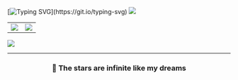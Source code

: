 
[![Typing SVG](https://readme-typing-svg.herokuapp.com?color=A236F7&lines=Welcome+to+my+profile.)](https://git.io/typing-svg)
![](https://media.discordapp.net/attachments/861211864028938254/964288284404621332/wp2925028.jpg)


  <table>
    <tr>
      <td>
        <img align="center" src="https://github-readme-stats.vercel.app/api?username=buenindvl&show_icons=true&hide_border=true&icon_color=ffca28&title_color=ffa000" />
      </td>
      <td>
        <img align="center" src="https://github-readme-stats.vercel.app/api/top-langs/?username=buenindvl&layout=compact&hide_border=true&title_color=ffa000" />
      </td>
    </tr>
  </table>
</a>

[![](https://count.getloli.com/get/@buenindvl?theme=rule34)](https://github.com/buenindvl)
<hr> <h3 align='center'> 🌠 The stars are infinite like my dreams </h3>

